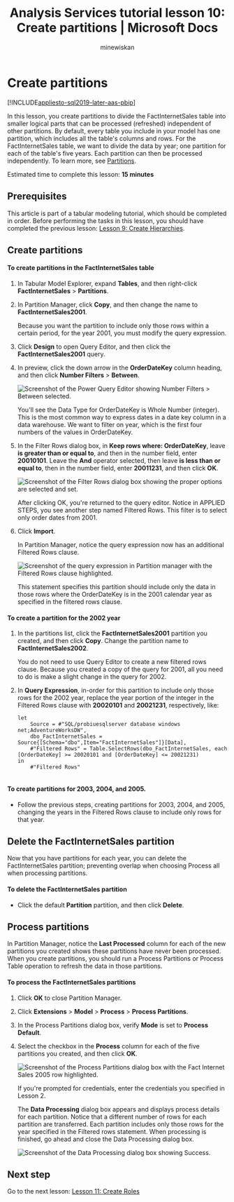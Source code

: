 ﻿---
title: "Analysis Services tutorial lesson 10: Create partitions | Microsoft Docs"
description: Learn how to create partitions for an Analysis Services tabular model project.
ms.date: 02/20/2020
ms.service: analysis-services
ms.custom: tabular-models
ms.topic: tutorial
ms.author: kfollis
ms.reviewer: kfollis
author: minewiskan
---
# Create partitions

[!INCLUDE[appliesto-sql2019-later-aas-pbip](../includes/appliesto-sql2019-later-aas-pbip.md)]

In this lesson, you create partitions to divide the FactInternetSales table into smaller logical parts that can be processed (refreshed) independent of other partitions. By default, every table you include in your model has one partition, which includes all the table's columns and rows. For the FactInternetSales table, we want to divide the data by year; one partition for each of the table's five years. Each partition can then be processed independently. To learn more, see [Partitions](../tabular-models/partitions-ssas-tabular.md). 
  
Estimated time to complete this lesson: **15 minutes**  
  
## Prerequisites  

This article is part of a tabular modeling tutorial, which should be completed in order. Before performing the tasks in this lesson, you should have completed the previous lesson: [Lesson 9: Create Hierarchies](../tutorial-tabular-1400/as-lesson-9-create-hierarchies.md).  
  
## Create partitions  
  
#### To create partitions in the FactInternetSales table  
  
1.  In Tabular Model Explorer, expand **Tables**, and then right-click **FactInternetSales** > **Partitions**.  
  
2.  In Partition Manager, click **Copy**, and then change the name to **FactInternetSales2001**.
  
    Because you want the partition to include only those rows within a certain period, for the year 2001, you must modify the query expression. 
  
4.  Click **Design** to open Query Editor, and then click the **FactInternetSales2001** query.

5.  In preview, click the down arrow in the **OrderDateKey** column heading, and then click **Number Filters** > **Between**.

    ![Screenshot of the Power Query Editor showing Number Filters > Between selected.](../tutorial-tabular-1400/media/as-lesson10-query-editor.png)

    You'll see the Data Type for OrderDateKey is Whole Number (integer). This is the most common way to express dates in a date key column in a data warehouse. We want to filter on year, which is the first four numbers of the values in OrderDateKey.

6.  In the Filter Rows dialog box, in **Keep rows where: OrderDateKey**, leave **is greater than or equal to**, and then in the number field, enter **20010101**. Leave the **And** operator selected, then leave **is less than or equal to**, then in the number field, enter **20011231**, and then click **OK**.

    ![Screenshot of the Filter Rows dialog box showing the proper options are selected and set.](../tutorial-tabular-1400/media/as-lesson10-filter-rows.png)
    
    After clicking OK, you're returned to the query editor. Notice in APPLIED STEPS, you see another step named Filtered Rows. This filter is to select only order dates from 2001.

8.  Click **Import**.

    In Partition Manager, notice the query expression now has an additional Filtered Rows clause.

    ![Screenshot of the query expression in Partition manager with the Filtered Rows clause highlighted.](../tutorial-tabular-1400/media/as-lesson10-query.png)
  
    This statement specifies this partition should include only the data in those rows where the OrderDateKey is in the 2001 calendar year as specified in the filtered rows clause.  
  
  
#### To create a partition for the 2002 year  
  
1.  In the partitions list, click the **FactInternetSales2001** partition you created, and then click **Copy**.  Change the partition name to **FactInternetSales2002**. 

    You do not need to use Query Editor to create a new filtered rows clause. Because you created a copy of the query for 2001, all you need to do is make a slight change in the query for 2002.
  
2.  In **Query Expression**, in-order for this partition to include only those rows for the 2002 year, replace the year portion of the integer in the Filtered Rows clause with **20020101** and **20021231**, respectively, like:  
  
    ```  
    let
        Source = #"SQL/probiuesqlserver database windows net;AdventureWorksDW",
        dbo_FactInternetSales = Source{[Schema="dbo",Item="FactInternetSales"]}[Data],
        #"Filtered Rows" = Table.SelectRows(dbo_FactInternetSales, each [OrderDateKey] >= 20020101 and [OrderDateKey] <= 20021231)
    in
        #"Filtered Rows"
   
    ```  
  
#### To create partitions for 2003, 2004, and 2005.  
  
- Follow the previous steps, creating partitions for 2003, 2004, and 2005, changing the years in the Filtered Rows clause to include only rows for that year. 
  

## Delete the FactInternetSales partition

Now that you have partitions for each year, you can delete the FactInternetSales partition; preventing overlap when choosing Process all when processing partitions.

#### To delete the FactInternetSales partition

-  Click the default **Partition** partition, and then click **Delete**.



## Process partitions  

In Partition Manager, notice the **Last Processed** column for each of the new partitions you created shows these partitions have never been processed. When you create partitions, you should run a Process Partitions or Process Table operation to refresh the data in those partitions.  
  
#### To process the FactInternetSales partitions  
  
1.  Click **OK** to close Partition Manager.  
  
2.  Click **Extensions** > **Model** > **Process** > **Process Partitions**.  
  
3.  In the Process Partitions dialog box, verify **Mode** is set to **Process Default**.  
  
4.  Select the checkbox in the **Process** column for each of the five partitions you created, and then click **OK**.  

    ![Screenshot of the Process Partitions dialog box with the Fact Internet Sales 2005 row highlighted.](../tutorial-tabular-1400/media/as-lesson10-process-partitions.png)
  
    If you're prompted for credentials, enter the credentials you specified in Lesson 2.  
  
    The **Data Processing** dialog box appears and displays process details for each partition. Notice that a different number of rows for each partition are transferred. Each partition includes only those rows for the year specified in the Filtered rows statement. When processing is finished, go ahead and close the Data Processing dialog box.  
  
    ![Screenshot of the Data Processing dialog box showing Success.](../tutorial-tabular-1400/media/as-lesson10-process-complete.png)
  
## Next step

Go to the next lesson: [Lesson 11: Create Roles](../tutorial-tabular-1400/as-lesson-11-create-roles.md)
